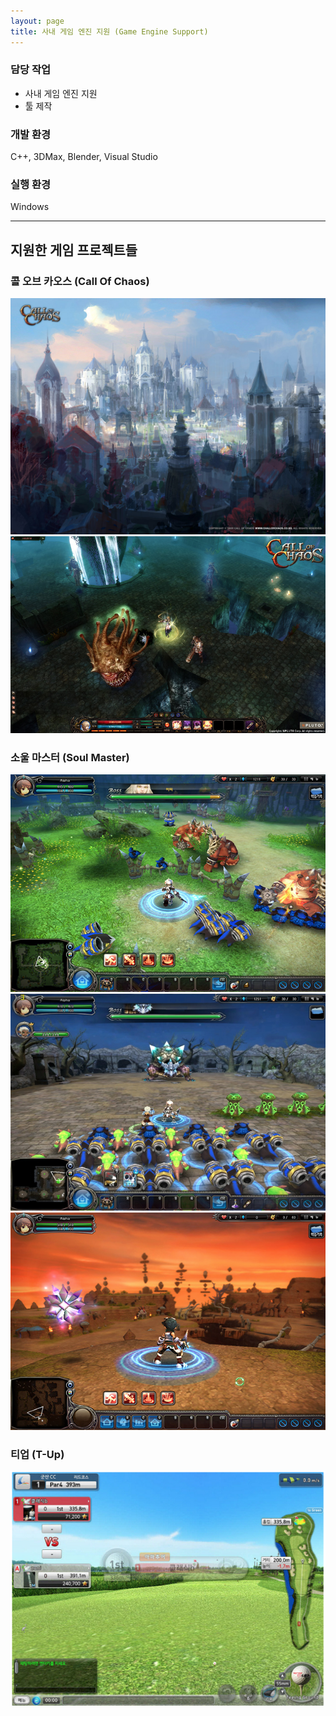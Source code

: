 ```yaml
---
layout: page
title: 사내 게임 엔진 지원 (Game Engine Support)
---
```


### 담당 작업
* 사내 게임 엔진 지원  
* 툴 제작

### 개발 환경
C++, 3DMax, Blender, Visual Studio  

### 실행 환경
Windows  

---

## 지원한 게임 프로젝트들

### 콜 오브 카오스 (Call Of Chaos)
![image](/assets/images/games/engine/1.png)
![image](/assets/images/games/engine/2.png)

### 소울 마스터 (Soul Master)
![image](/assets/images/games/engine/3.png)
![image](/assets/images/games/engine/4.png)
![image](/assets/images/games/engine/5.png)

### 티업 (T-Up)
![image](/assets/images/games/engine/6.png)